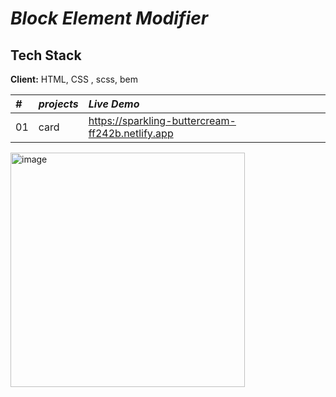 # *Block Element Modifier*
## Tech Stack

**Client:** HTML, CSS , scss, bem
<!-- javaScript,React, Redux, TailwindCSS -->
<!-- 
**Server:** Node, Express -->
|*#* | *projects*     | *Live Demo*             |
| :-------- | :------- | :------------------------- |
| 01 | card |https://sparkling-buttercream-ff242b.netlify.app|

<img width="375" alt="image" src="https://user-images.githubusercontent.com/92440897/188278765-5e4278cf-48b0-4879-bdb4-9b3a34e5cd4a.png">

